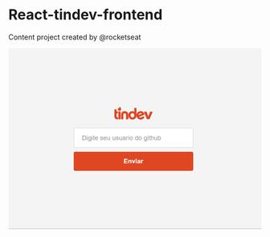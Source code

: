 # React-tindev-frontend

 Content project created by @rocketseat

![alt text](https://raw.githubusercontent.com/thurdelima/React-tindev-frontend/master/tindev.gif)